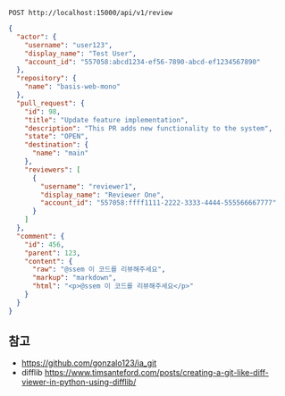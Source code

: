 `POST http://localhost:15000/api/v1/review`

```json
{
  "actor": {
    "username": "user123",
    "display_name": "Test User",
    "account_id": "557058:abcd1234-ef56-7890-abcd-ef1234567890"
  },
  "repository": {
    "name": "basis-web-mono"
  },
  "pull_request": {
    "id": 98,
    "title": "Update feature implementation",
    "description": "This PR adds new functionality to the system",
    "state": "OPEN",
    "destination": {
      "name": "main"
    },
    "reviewers": [
      {
        "username": "reviewer1",
        "display_name": "Reviewer One",
        "account_id": "557058:ffff1111-2222-3333-4444-555566667777"
      }
    ]
  },
  "comment": {
    "id": 456,
    "parent": 123,
    "content": {
      "raw": "@ssem 이 코드를 리뷰해주세요",
      "markup": "markdown",
      "html": "<p>@ssem 이 코드를 리뷰해주세요</p>"
    }
  }
}
```

## 참고

- https://github.com/gonzalo123/ia_git
- difflib https://www.timsanteford.com/posts/creating-a-git-like-diff-viewer-in-python-using-difflib/
